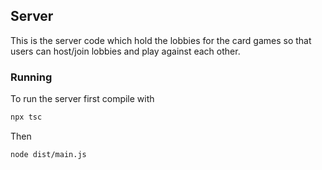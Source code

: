 ## Server

This is the server code which hold the lobbies for the card games so that users can host/join lobbies and play against each other.


### Running

To run the server first compile with

```sh
npx tsc
```

Then

```sh
node dist/main.js
```
